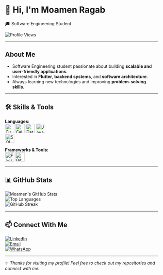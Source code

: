 # 👋 Hi, I'm Moamen Ragab  
🎓 Software Engineering Student 

![Profile Views](https://komarev.com/ghpvc/?username=moamenragab189&color=blue)

---

##  About Me  
-  Software Engineering student passionate about building **scalable and user-friendly applications**.  
-  Interested in **Flutter**, **backend systems**, and **software architecture**.  
-  Always learning new technologies and improving **problem-solving skills**.  
---

## 🛠️ Skills & Tools  

**Languages:**  
<img src="https://cdn.jsdelivr.net/gh/devicons/devicon/icons/cplusplus/cplusplus-original.svg" alt="C++" height="30"/> 
<img src="https://cdn.jsdelivr.net/gh/devicons/devicon/icons/csharp/csharp-original.svg" alt="C#" height="30"/> 
<img src="https://cdn.jsdelivr.net/gh/devicons/devicon/icons/dart/dart-original.svg" alt="Dart" height="30"/> 
<img src="https://cdn.jsdelivr.net/gh/devicons/devicon/icons/javascript/javascript-original.svg" alt="JavaScript" height="30"/>  
<img src="https://cdn.jsdelivr.net/gh/devicons/devicon/icons/microsoftsqlserver/microsoftsqlserver-plain.svg" alt="SQL Server" height="30"/>  

**Frameworks & Tools:**  
<img src="https://cdn.jsdelivr.net/gh/devicons/devicon/icons/flutter/flutter-original.svg" alt="Flutter" height="30"/> 
<img src="https://cdn.jsdelivr.net/gh/devicons/devicon/icons/git/git-original.svg" alt="Git" height="30"/>  

---

## 📊 GitHub Stats  

![Moamen's GitHub Stats](https://github-readme-stats.vercel.app/api?username=moamenragab189&show_icons=true&theme=tokyonight)  
![Top Languages](https://github-readme-stats.vercel.app/api/top-langs/?username=moamenragab189&layout=compact&theme=tokyonight)  
![GitHub Streak](https://streak-stats.demolab.com?user=moamenragab189&theme=tokyonight&border_radius=4.5)  

---

## 📫 Connect With Me  

[![LinkedIn](https://img.shields.io/badge/LinkedIn-blue?logo=linkedin&logoColor=white)](https://linkedin.com/in/moamen-ragab)  
[![Email](https://img.shields.io/badge/Email-red?logo=gmail&logoColor=white)](mailto:moamenragab66@gmail.com)  
[![WhatsApp](https://img.shields.io/badge/WhatsApp-green?logo=whatsapp&logoColor=white)](https://wa.me/201020641775)  

---
✨ *Thanks for visiting my profile! Feel free to check out my repositories and connect with me.*  
